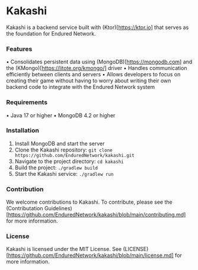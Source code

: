 # Kakashi
Kakashi is a backend service built with (Ktor)[https://ktor.io] that serves as the foundation for Endured Network.

### Features
 • Consolidates persistent data using (MongoDB)[https://mongodb.com] and the (KMongo)[https://litote.org/kmongo/] driver
 • Handles communication efficiently between clients and servers
 • Allows developers to focus on creating their game without having to worry about writing their own backend code to integrate with the Endured Network system
 
### Requirements
 • Java 17 or higher
 • MongoDB 4.2 or higher

### Installation
 1. Install MongoDB and start the server
 2. Clone the Kakashi repository: `git clone https://github.com/EnduredNetwork/kakashi.git`
 3. Navigate to the project directory: `cd kakashi`
 4. Build the project: `./gradlew build`
 5. Start the Kakashi service: `./gradlew run`

### Contribution
We welcome contributions to Kakashi. To contribute, please see the (Contributation Guidelines)[https://github.com/EnduredNetwork/kakashi/blob/main/contributing.md] for more information.

### License
Kakashi is licensed under the MIT License. See (LICENSE)[https://github.com/EnduredNetwork/kakashi/blob/main/license.md] for more information.
